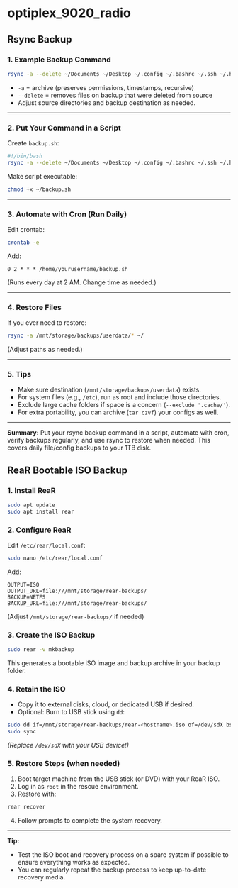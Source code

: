 # optiplex_9020_radio



## Rsync Backup

### 1. Example Backup Command

```bash
rsync -a --delete ~/Documents ~/Desktop ~/.config ~/.bashrc ~/.ssh ~/.hamradio ~/.local /mnt/storage/backups/userdata
```

- `-a` = archive (preserves permissions, timestamps, recursive)
- `--delete` = removes files on backup that were deleted from source
- Adjust source directories and backup destination as needed.

***

### 2. Put Your Command in a Script

Create `backup.sh`:

```bash
#!/bin/bash
rsync -a --delete ~/Documents ~/Desktop ~/.config ~/.bashrc ~/.ssh ~/.hamradio ~/.local /mnt/storage/backups/userdata
```

Make script executable:

```bash
chmod +x ~/backup.sh
```


***

### 3. Automate with Cron (Run Daily)

Edit crontab:

```bash
crontab -e
```

Add:

```
0 2 * * * /home/yourusername/backup.sh
```

(Runs every day at 2 AM. Change time as needed.)

***

### 4. Restore Files

If you ever need to restore:

```bash
rsync -a /mnt/storage/backups/userdata/* ~/
```

(Adjust paths as needed.)

***

### 5. Tips

- Make sure destination (`/mnt/storage/backups/userdata`) exists.
- For system files (e.g., `/etc`), run as root and include those directories.
- Exclude large cache folders if space is a concern (`--exclude '.cache/'`).
- For extra portability, you can archive (`tar czvf`) your configs as well.

***

**Summary:**
Put your rsync backup command in a script, automate with cron, verify backups regularly, and use rsync to restore when needed. This covers daily file/config backups to your 1TB disk.







## ReaR Bootable ISO Backup

### 1. Install ReaR

```bash
sudo apt update
sudo apt install rear
```


### 2. Configure ReaR

Edit `/etc/rear/local.conf`:

```bash
sudo nano /etc/rear/local.conf
```

Add:

```
OUTPUT=ISO
OUTPUT_URL=file:///mnt/storage/rear-backups/
BACKUP=NETFS
BACKUP_URL=file:///mnt/storage/rear-backups/
```

(Adjust `/mnt/storage/rear-backups/` if needed)

### 3. Create the ISO Backup

```bash
sudo rear -v mkbackup
```

This generates a bootable ISO image and backup archive in your backup folder.

### 4. Retain the ISO

- Copy it to external disks, cloud, or dedicated USB if desired.
- Optional: Burn to USB stick using `dd`:

```bash
sudo dd if=/mnt/storage/rear-backups/rear-<hostname>.iso of=/dev/sdX bs=4M status=progress
sudo sync
```

*(Replace `/dev/sdX` with your USB device!)*


### 5. Restore Steps (when needed)

1. Boot target machine from the USB stick (or DVD) with your ReaR ISO.
2. Log in as `root` in the rescue environment.
3. Restore with:

```bash
rear recover
```

4. Follow prompts to complete the system recovery.

***

**Tip:**

- Test the ISO boot and recovery process on a spare system if possible to ensure everything works as expected.
- You can regularly repeat the backup process to keep up-to-date recovery media.

